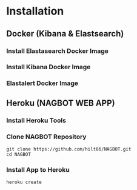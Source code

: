 # Installation

## Docker (Kibana & Elastsearch)

### Install Elastasearch Docker Image

### Install Kibana Docker Image

### Elastalert Docker Image


## Heroku (NAGBOT WEB APP)
### Install Heroku Tools

### Clone NAGBOT Repository
```shell
git clone https://github.com/hilt86/NAGBOT.git
cd NAGBOT
```

### Install App to Heroku
```shell
heroku create
```
